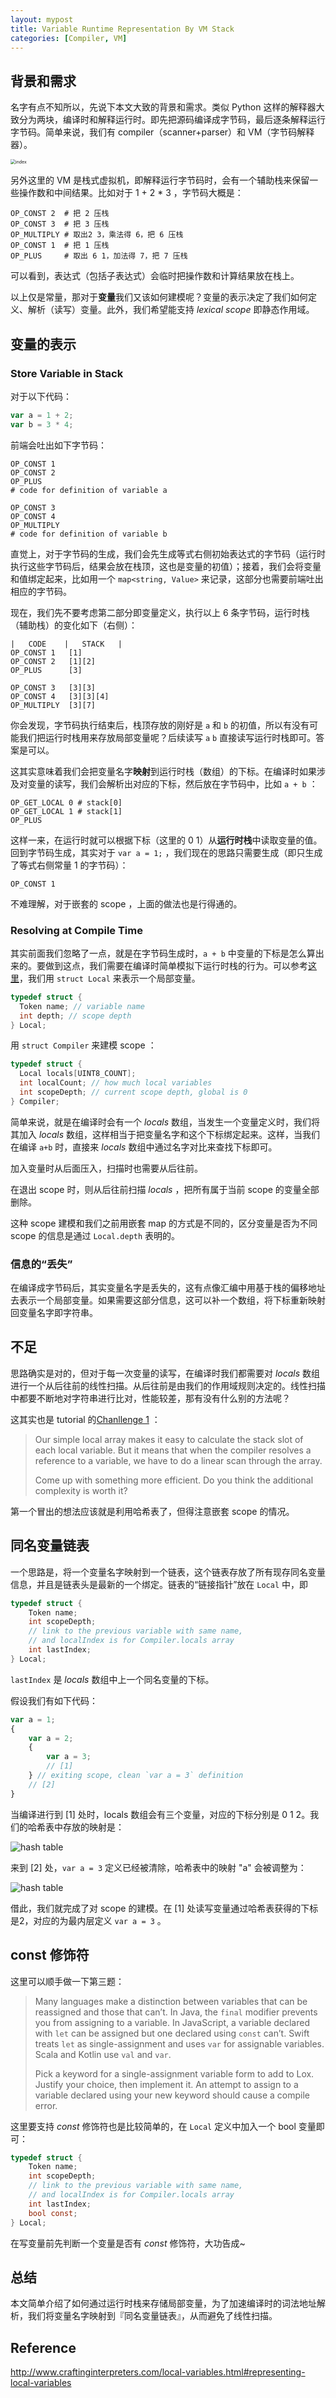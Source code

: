 ```yaml
---
layout: mypost
title: Variable Runtime Representation By VM Stack
categories: [Compiler, VM]
---
```


## 背景和需求

名字有点不知所以，先说下本文大致的背景和需求。类似 Python 这样的解释器大致分为两块，编译时和解释运行时。即先把源码编译成字节码，最后逐条解释运行字节码。简单来说，我们有 compiler（scanner+parser）和 VM（字节码解释器）。

<img src="3.jpg" alt="index" style="zoom:50%;" />

另外这里的 VM 是栈式虚拟机，即解释运行字节码时，会有一个辅助栈来保留一些操作数和中间结果。比如对于 1 + 2 * 3 ，字节码大概是：

```shell
OP_CONST 2  # 把 2 压栈
OP_CONST 3  # 把 3 压栈
OP_MULTIPLY # 取出2 3，乘法得 6，把 6 压栈
OP_CONST 1  # 把 1 压栈
OP_PLUS		# 取出 6 1，加法得 7，把 7 压栈
```

可以看到，表达式（包括子表达式）会临时把操作数和计算结果放在栈上。

以上仅是常量，那对于**变量**我们又该如何建模呢？变量的表示决定了我们如何定义、解析（读写）变量。此外，我们希望能支持 *lexical scope* 即静态作用域。

## 变量的表示

### Store Variable in Stack

对于以下代码：

```javascript
var a = 1 + 2;
var b = 3 * 4;
```

前端会吐出如下字节码：

```
OP_CONST 1
OP_CONST 2
OP_PLUS
# code for definition of variable a

OP_CONST 3
OP_CONST 4
OP_MULTIPLY
# code for definition of variable b
```

直觉上，对于字节码的生成，我们会先生成等式右侧初始表达式的字节码（运行时执行这些字节码后，结果会放在栈顶，这也是变量的初值）；接着，我们会将变量和值绑定起来，比如用一个 `map<string, Value>` 来记录，这部分也需要前端吐出相应的字节码。

现在，我们先不要考虑第二部分即变量定义，执行以上 6 条字节码，运行时栈（辅助栈）的变化如下（右侧）：

```shell
|	CODE	|	STACK	|
OP_CONST 1   [1]
OP_CONST 2	 [1][2]
OP_PLUS		 [3]

OP_CONST 3	 [3][3]
OP_CONST 4	 [3][3][4]
OP_MULTIPLY  [3][7]
```

你会发现，字节码执行结束后，栈顶存放的刚好是 `a` 和 `b` 的初值，所以有没有可能我们把运行时栈用来存放局部变量呢？后续读写 `a` `b` 直接读写运行时栈即可。答案是可以。

这其实意味着我们会把变量名字**映射**到运行时栈（数组）的下标。在编译时如果涉及对变量的读写，我们会解析出对应的下标，然后放在字节码中，比如 `a + b` ：

```shell
OP_GET_LOCAL 0 # stack[0]
OP_GET_LOCAL 1 # stack[1]
OP_PLUS
```

这样一来，在运行时就可以根据下标（这里的 0 1）从**运行时栈**中读取变量的值。回到字节码生成，其实对于 `var a = 1;` ，我们现在的思路只需要生成（即只生成了等式右侧常量 1 的字节码）：

```
OP_CONST 1
```

不难理解，对于嵌套的 scope ，上面的做法也是行得通的。

### Resolving at Compile Time

其实前面我们忽略了一点，就是在字节码生成时，`a + b` 中变量的下标是怎么算出来的。要做到这点，我们需要在编译时简单模拟下运行时栈的行为。可以参考[这里]( http://www.craftinginterpreters.com/local-variables.html#representing-local-variables )，我们用 `struct Local` 来表示一个局部变量。

```c
typedef struct {
  Token name; // variable name
  int depth; // scope depth
} Local;
```

用 `struct Compiler` 来建模 scope ：

```c
typedef struct {
  Local locals[UINT8_COUNT];
  int localCount; // how much local variables
  int scopeDepth; // current scope depth, global is 0
} Compiler;
```

简单来说，就是在编译时会有一个 *locals* 数组，当发生一个变量定义时，我们将其加入 *locals* 数组，这样相当于把变量名字和这个下标绑定起来。这样，当我们在编译 `a+b` 时，直接来 *locals* 数组中通过名字对比来查找下标即可。

加入变量时从后面压入，扫描时也需要从后往前。

在退出 scope 时，则从后往前扫描 *locals* ，把所有属于当前 scope 的变量全部删除。

这种 scope 建模和我们之前用嵌套 map 的方式是不同的，区分变量是否为不同 scope 的信息是通过 `Local.depth` 表明的。

### 信息的“丢失”

在编译成字节码后，其实变量名字是丢失的，这有点像汇编中用基于栈的偏移地址去表示一个局部变量。如果需要这部分信息，这可以补一个数组，将下标重新映射回变量名字即字符串。

## 不足

思路确实是对的，但对于每一次变量的读写，在编译时我们都需要对 *locals* 数组进行一个从后往前的线性扫描。从后往前是由我们的作用域规则决定的。线性扫描中都要不断地对字符串进行比对，性能较差，那有没有什么别的方法呢？

这其实也是 tutorial 的[Chanllenge 1]( http://www.craftinginterpreters.com/local-variables.html#challenges ) ：

>Our simple local array makes it easy to calculate the stack slot of each local variable. But it means that when the compiler resolves a reference to a variable, we have to do a linear scan through the array.
>
>Come up with something more efficient. Do you think the additional complexity is worth it?

第一个冒出的想法应该就是利用哈希表了，但得注意嵌套 scope 的情况。

## 同名变量链表

一个思路是，将一个变量名字映射到一个链表，这个链表存放了所有现存同名变量信息，并且是链表头是最新的一个绑定。链表的“链接指针”放在 `Local` 中，即

```c
typedef struct {
    Token name;
    int scopeDepth;
    // link to the previous variable with same name,
    // and localIndex is for Compiler.locals array
    int lastIndex;
} Local;
```

`lastIndex` 是 *locals* 数组中上一个同名变量的下标。

假设我们有如下代码：

```javascript
var a = 1;
{
    var a = 2;
    {
        var a = 3;
        // [1]
    } // exiting scope, clean `var a = 3` definition
    // [2]
}
```

当编译进行到 [1] 处时，locals 数组会有三个变量，对应的下标分别是 0 1 2。我们的哈希表中存放的映射是：

![hash table](1.jpg)

来到 [2] 处，`var a = 3` 定义已经被清除，哈希表中的映射 "a" 会被调整为：

![hash table](2.jpg)

借此，我们就完成了对 scope 的建模。在 [1] 处读写变量通过哈希表获得的下标是2，对应的为最内层定义 `var a = 3` 。

## const 修饰符

这里可以顺手做一下第三题：

>Many languages make a distinction between variables that can be reassigned and those that can’t. In Java, the `final` modifier prevents you from assigning to a variable. In JavaScript, a variable declared with `let` can be assigned but one declared using `const` can’t. Swift treats `let` as single-assignment and uses `var` for assignable variables. Scala and Kotlin use `val` and `var`.
>
>Pick a keyword for a single-assignment variable form to add to Lox. Justify your choice, then implement it. An attempt to assign to a variable declared using your new keyword should cause a compile error.

这里要支持 *const* 修饰符也是比较简单的，在 `Local` 定义中加入一个 bool 变量即可：

```c
typedef struct {
    Token name;
    int scopeDepth;
    // link to the previous variable with same name,
    // and localIndex is for Compiler.locals array
    int lastIndex;
    bool const;
} Local;
```

在写变量前先判断一个变量是否有 *const* 修饰符，大功告成~

## 总结

本文简单介绍了如何通过运行时栈来存储局部变量，为了加速编译时的词法地址解析，我们将变量名字映射到『同名变量链表』，从而避免了线性扫描。

## Reference

http://www.craftinginterpreters.com/local-variables.html#representing-local-variables
